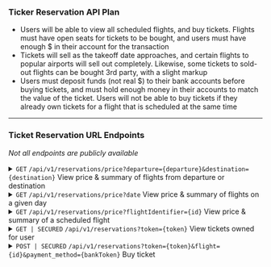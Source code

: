 ### Ticker Reservation API Plan

- Users will be able to view all scheduled flights, and buy tickets. 
    Flights must have open seats for tickets to be bought,
    and users must have enough $ in their account for the transaction
- Tickets will sell as the takeoff date approaches, and certain flights
    to popular airports will sell out completely. Likewise, some tickets
    to sold-out flights can be bought 3rd party, with a slight markup
- Users must deposit funds (not real $) to their bank accounts before
    buying tickets, and must hold enough money in their accounts to match
    the value of the ticket. Users will not be able to buy tickets
    if they already own tickets for a flight that is scheduled at the same time

---

### Ticket Reservation URL Endpoints
*Not all endpoints are publicly available*

<details>
 <summary>
    <code>GET</code> <code>/api/v1/reservations/price?departure={departure}&destination={destination}</code> View price & summary of flights from departure or destination
 </summary>

##### URL Parameters
*at least one parameter below is required*
>departure: icao code of desired departure
>departure: icao code of desired destination
</details>

<!-- -------------------------------------------------------------------------------- -->


<details>
 <summary>
    <code>GET</code> <code>/api/v1/reservations/price?date</code> View price & summary of flights on a given day
 </summary>

##### URL Parameters
>None
</details>

<!-- -------------------------------------------------------------------------------- -->

<details>
 <summary>
    <code>GET</code> <code>/api/v1/reservations/price?flightIdentifier={id}</code> View price & summary of a scheduled flight
 </summary>

##### URL Parameters
>id: long value matching the id of desired flight | not required
</details>

<!-- -------------------------------------------------------------------------------- -->

<details>
 <summary>
    <code>GET | SECURED</code> <code>/api/v1/reservations?token={token}</code> View tickets owned for user
 </summary>

##### URL Parameters
>token: user identifier given on login
</details>

<!-- -------------------------------------------------------------------------------- -->

<details>
 <summary>
    <code>POST | SECURED</code> <code>/api/v1/reservations?token={token}&flight={id}&payment_method={bankToken}</code> Buy ticket
 </summary>

##### URL Parameters
>token: user identifier given on login
>
>flight: id of flight to buy tickets for
> 
>payment method: JSON token for bank account *only used for payment if user chooses not to cover cost with earned miles
</details>

<!-- -------------------------------------------------------------------------------- -->
